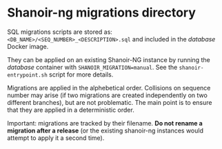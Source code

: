 Shanoir-ng migrations directory
===============================

SQL migrations scripts are stored as: `<DB_NAME>/<SEQ_NUMBER>_<DESCRIPTION>.sql` and included in the
*database* Docker image.

They can be applied on an existing Shanoir-NG instance by running the *database* container with
`SHANOIR_MIGRATION=manual`. See the `shanoir-entrypoint.sh` script for more details.

Migrations are applied in the alphebetical order. Collisions on sequence number may arise (if two
migrations are created independently on two different branches), but are not problematic. The main
point is to ensure that they are applied in a deterministic order.

Important: migrations are tracked by their filename. **Do not rename a migration after a release**
(or the existing shanoir-ng instances would attempt to apply it a second time).
